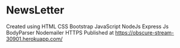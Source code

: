 # NewsLetter
Created using HTML CSS Bootstrap JavaScript NodeJs Express Js BodyParser Nodemailer HTTPS
Published at https://obscure-stream-30901.herokuapp.com/
